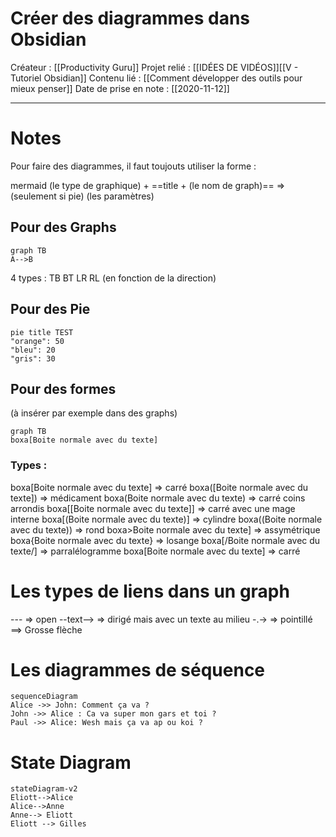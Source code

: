 # Créer des diagrammes dans Obsidian
Créateur : [[Productivity Guru]]
Projet relié : [[IDÉES DE VIDÉOS]][[V -  Tutoriel Obsidian]]
Contenu lié : [[Comment développer des outils pour mieux penser]]
Date de prise en note : [[2020-11-12]]
***

# Notes
Pour faire des diagrammes, il faut toujouts utiliser la forme :

mermaid
(le type de graphique) + ==title + (le nom de graph)== => (seulement si pie)
(les paramètres)

## Pour des Graphs

```mermaid
graph TB
A-->B
```

4 types : TB BT LR RL (en fonction de la direction)

## Pour des Pie

```mermaid
pie title TEST
"orange": 50
"bleu": 20
"gris": 30
```

## Pour des formes
(à insérer par exemple dans des graphs)
```mermaid
graph TB
boxa[Boite normale avec du texte]
```

### Types :
boxa[Boite normale avec du texte] => carré
boxa([Boite normale avec du texte]) => médicament
boxa(Boite normale avec du texte) => carré coins arrondis
boxa[[Boite normale avec du texte]] => carré avec une mage interne
boxa[(Boite normale avec du texte)] => cylindre
boxa((Boite normale avec du texte)) => rond
boxa>Boite normale avec du texte] => assymétrique
boxa{Boite normale avec du texte} => losange
boxa[/Boite normale avec du texte/] => parralélogramme
boxa[Boite normale avec du texte] => carré

# Les types de liens dans un graph
--- => open
--text--> => dirigé mais avec un texte au milieu
-.-> => pointillé
==> Grosse flèche

# Les diagrammes de séquence
```mermaid
sequenceDiagram
Alice ->> John: Comment ça va ?
John ->> Alice : Ca va super mon gars et toi ?
Paul ->> Alice: Wesh mais ça va ap ou koi ?
```

# State Diagram
```mermaid
stateDiagram-v2
Eliott-->Alice 
Alice-->Anne 
Anne--> Eliott
Eliott --> Gilles

```